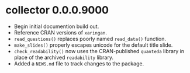 # collector 0.0.0.9000

* Begin initial documention build out.
* Reference CRAN versions of `xaringan`.
* `read_questions()` replaces poorly named `read_data()` function.
* `make_slides()` properly escapes unicode for the default title slide.
* `check_readability()` now uses the CRAN-published `quanteda` library in 
place of the archived `readability` library.
* Added a `NEWS.md` file to track changes to the package.
